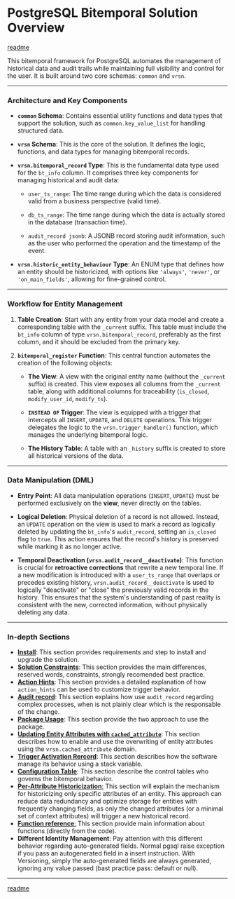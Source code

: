# PostgreSQL Bitemporal Solution Overview

[readme](../README.md)

This bitemporal framework for PostgreSQL automates the management of historical data and audit trails while maintaining full visibility and control for the user. It is built around two core schemas: `common` and `vrsn`.

---

### Architecture and Key Components

* **`common` Schema**: Contains essential utility functions and data types that support the solution, such as `common.key_value_list` for handling structured data.

* **`vrsn` Schema**: This is the core of the solution. It defines the logic, functions, and data types for managing bitemporal records.

* **`vrsn.bitemporal_record` Type**: This is the fundamental data type used for the `bt_info` column. It comprises three key components for managing historical and audit data:

    * `user_ts_range`: The time range during which the data is considered valid from a business perspective (valid time).

    * `db_ts_range`: The time range during which the data is actually stored in the database (transaction time).

    * `audit_record jsonb`: A JSONB record storing audit information, such as the user who performed the operation and the timestamp of the event.

* **`vrsn.historic_entity_behaviour` Type**: An ENUM type that defines how an entity should be historicized, with options like `'always'`, `'never'`, or `'on_main_fields'`, allowing for fine-grained control.

---

### Workflow for Entity Management

1.  **Table Creation**: Start with any entity from your data model and create a corresponding table with the `_current` suffix. This table must include the `bt_info` column of type `vrsn.bitemporal_record`, preferably as the first column, and it should be excluded from the primary key.

2.  **`bitemporal_register` Function**: This central function automates the creation of the following objects:

    * **The View**: A view with the original entity name (without the `_current` suffix) is created. This view exposes all columns from the `_current` table, along with additional columns for traceability (`is_closed`, `modify_user_id`, `modify_ts`).

    * **`INSTEAD OF` Trigger**: The view is equipped with a trigger that intercepts all `INSERT`, `UPDATE`, and `DELETE` operations. This trigger delegates the logic to the `vrsn.trigger_handler()` function, which manages the underlying bitemporal logic.

    * **The History Table**: A table with an `_history` suffix is created to store all historical versions of the data.

---

### Data Manipulation (DML)

* **Entry Point**: All data manipulation operations (`INSERT`, `UPDATE`) must be performed exclusively on the **view**, never directly on the tables.

* **Logical Deletion**: Physical deletion of a record is not allowed. Instead, an `UPDATE` operation on the view is used to mark a record as logically deleted by updating the `bt_info`'s `audit_record`, setting an `is_closed` flag to `true`. This action ensures that the record's history is preserved while marking it as no longer active.

* **Temporal Deactivation (`vrsn.audit_record__deactivate`)**: This function is crucial for **retroactive corrections** that rewrite a new temporal line. If a new modification is introduced with a `user_ts_range` that overlaps or precedes existing history, `vrsn.audit_record__deactivate` is used to logically "deactivate" or "close" the previously valid records in the history. This ensures that the system's understanding of past reality is consistent with the new, corrected information, without physically deleting any data.

---

### In-depth Sections

* [**Install**](install.md): This section provides requirements and step to install and upgrade the solution.
* [**Solution Constraints**](solution_constraints.md): This section provides the main differences, reserved words, constraints, strongly recomended best practice.
* [**Action Hints**](action_hints.md): This section provides a detailed explanation of how `action_hints` can be used to customize trigger behavior.
* [**Audit record**](audit_record.md): This section explains how use `audit_record` regarding complex processes, when is not plainly clear which is the responsable of the change.
* [**Package Usage**](package_usage.md): This section provide the two approach to use the package.
* [**Updating Entity Attributes with `cached_attribute`**](object_field_behavior.md): This section describes how to enable and use the overwriting of entity attributes using the `vrsn.cached_attribute` domain.
* [**Trigger Activation Rercord**](tar.md): This section describes how the software manage its behavior using a stack variable. 
* [**Configuration Table**](configuration_table.md): This section describe the control tables who governs the bitemporal behavior.
* [**Per-Attribute Historicization**:](attribute_versioning.md) This section will explain the mechanism for historicizing only specific attributes of an entity. This approach can reduce data redundancy and optimize storage for entities with frequently changing fields, as only the changed attributes (or a minimal set of context attributes) will trigger a new historical record.
* [**Function reference**:](function_reference.md) This section provide main information about functions (directly from the code).
* **Different Identity Management**: Pay attention with this different behavior regarding auto-generated fields. Normal pgsql raise exception if you pass an autogenerated field in a insert instruction. With Versioning, simply the auto-generated fields are always generated, ignoring any value passed (bast practice pass: default or null).

---

[readme](../README.md)
